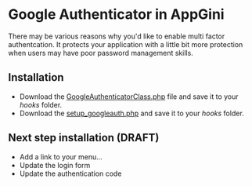 # Google Authenticator in AppGini
There may be various reasons why you'd like to enable multi factor authentcation. It protects your application with a little bit more protection when users may have poor password management skills.

## Installation
* Download the [GoogleAuthenticatorClass.php](https://github.com/massyn/php-framework/blob/master/GoogleAuthenticatorClass.php) file and save it to your _hooks_ folder.
* Download the [setup_googleauth.php](setup_googleauth.php) and save it to your _hooks_ folder.

## Next step installation (DRAFT)
* Add a link to your menu...
* Update the login form
* Update the authentication code
